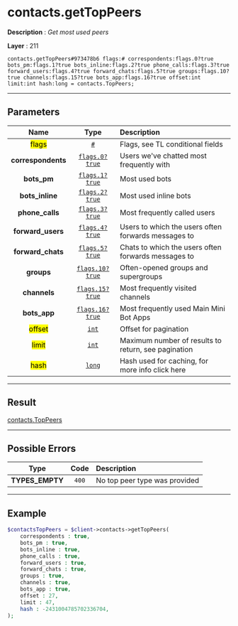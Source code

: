 # contacts.getTopPeers

**Description** : *Get most used peers*

**Layer** : 211

```tl
contacts.getTopPeers#973478b6 flags:# correspondents:flags.0?true bots_pm:flags.1?true bots_inline:flags.2?true phone_calls:flags.3?true forward_users:flags.4?true forward_chats:flags.5?true groups:flags.10?true channels:flags.15?true bots_app:flags.16?true offset:int limit:int hash:long = contacts.TopPeers;
```

---

## Parameters

| Name | Type | Description |
| :---: | :---: | :--- |
| <mark>flags</mark> | [`#`](type/#) | Flags, see TL conditional fields |
| **correspondents** | [`flags.0?true`](type/true) | Users we've chatted most frequently with |
| **bots_pm** | [`flags.1?true`](type/true) | Most used bots |
| **bots_inline** | [`flags.2?true`](type/true) | Most used inline bots |
| **phone_calls** | [`flags.3?true`](type/true) | Most frequently called users |
| **forward_users** | [`flags.4?true`](type/true) | Users to which the users often forwards messages to |
| **forward_chats** | [`flags.5?true`](type/true) | Chats to which the users often forwards messages to |
| **groups** | [`flags.10?true`](type/true) | Often-opened groups and supergroups |
| **channels** | [`flags.15?true`](type/true) | Most frequently visited channels |
| **bots_app** | [`flags.16?true`](type/true) | Most frequently used Main Mini Bot Apps |
| <mark>offset</mark> | [`int`](type/int) | Offset for pagination |
| <mark>limit</mark> | [`int`](type/int) | Maximum number of results to return, see pagination |
| <mark>hash</mark> | [`long`](type/long) | Hash used for caching, for more info click here |

---

## Result

[contacts.TopPeers](type/contacts.TopPeers)

---

## Possible Errors

| Type | Code | Description |
| :---: | :---: | :--- |
| **TYPES_EMPTY** | `400` | No top peer type was provided |

---

## Example

```php
$contactsTopPeers = $client->contacts->getTopPeers(
	correspondents : true,
	bots_pm : true,
	bots_inline : true,
	phone_calls : true,
	forward_users : true,
	forward_chats : true,
	groups : true,
	channels : true,
	bots_app : true,
	offset : 27,
	limit : 47,
	hash : -2431004785702336704,
);
```